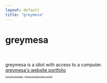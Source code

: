 ```yaml
---
layout: default
title: "greymesa"
---
```

<h1 class="text-center">greymesa</h1>
<br>
<br>
<a>greymesa is a idiot with access to a computer.</a>
<br>
<a href="https://greymesa.tech">greymesa's website portfolio</a>
<br>
<a href="connectionterminated/index.html" style="font-size: 5px;">Connection Terminated.</a>
<a href="showdown/" style="font-size: 5px;">Smartest Showdown Player On Earth!</a>
<script>
document.getElementById("aboutNav").classList.add("active");
</script>